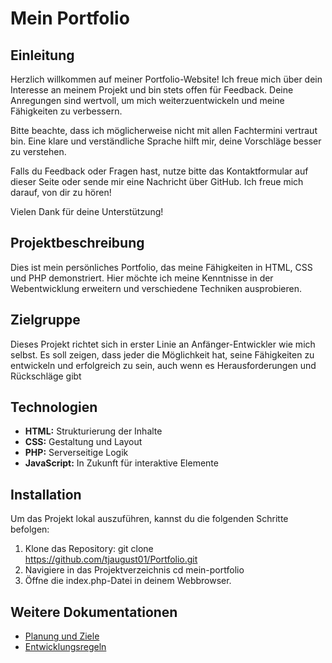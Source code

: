 # Mein Portfolio
## Einleitung
Herzlich willkommen auf meiner Portfolio-Website! Ich freue mich über dein Interesse an meinem Projekt und bin stets offen für Feedback. Deine Anregungen sind wertvoll, um mich weiterzuentwickeln und meine Fähigkeiten zu verbessern.

Bitte beachte, dass ich möglicherweise nicht mit allen Fachtermini vertraut bin. Eine klare und verständliche Sprache hilft mir, deine Vorschläge besser zu verstehen.

Falls du Feedback oder Fragen hast, nutze bitte das Kontaktformular auf dieser Seite oder sende mir eine Nachricht über GitHub. Ich freue mich darauf, von dir zu hören!

Vielen Dank für deine Unterstützung!

## Projektbeschreibung
Dies ist mein persönliches Portfolio, das meine Fähigkeiten in HTML, CSS und PHP demonstriert. Hier möchte ich meine Kenntnisse in der Webentwicklung erweitern und verschiedene Techniken ausprobieren.



## Zielgruppe
Dieses Projekt richtet sich in erster Linie an Anfänger-Entwickler wie mich selbst. Es soll zeigen, dass jeder die Möglichkeit hat, seine Fähigkeiten zu entwickeln und erfolgreich zu sein, auch wenn es Herausforderungen und Rückschläge gibt

## Technologien
- **HTML:** Strukturierung der Inhalte
- **CSS:** Gestaltung und Layout
- **PHP:** Serverseitige Logik
- **JavaScript:** In Zukunft für interaktive Elemente

## Installation
Um das Projekt lokal auszuführen, kannst du die folgenden Schritte befolgen:
1. Klone das Repository: 
    git clone https://github.com/tjaugust01/Portfolio.git
2. Navigiere in das Projektverzeichnis
    cd mein-portfolio
3. Öffne die index.php-Datei in deinem Webbrowser.

## Weitere Dokumentationen
- [Planung und Ziele](PLANNING.md)
- [Entwicklungsregeln](RULES.md)